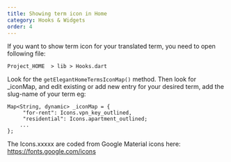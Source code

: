 ```yaml
---
title: Showing term icon in Home
category: Hooks & Widgets
order: 4
---
```


If you want to show term icon for your translated term, you need to open following file:

`Project_HOME  > lib > Hooks.dart`

Look for the `getElegantHomeTermsIconMap()` method. Then look for _iconMap, and edit existing or add new entry for your desired term, add the slug-name of your term eg: 
```
Map<String, dynamic> _iconMap = {
     "for-rent": Icons.vpn_key_outlined,
     "residential": Icons.apartment_outlined;
    ...
};
```
The Icons.xxxxx are coded from Google Material icons here:
https://fonts.google.com/icons
